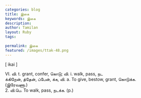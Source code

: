 ```yaml
---
categories: blog
title: இகை
keywords: இகை
description: 
author: Tamilan
layout: Ruby
tags: 
 
permalink: இகை
featured: /images/ttak-48.png
---
```

  
[ ikai ]  
  
VI. வி. t. grant, confer, கொடு; வி. i. walk, pass, நட  
க்கிறேன், த்தேன், ப்பேன், க்க, வி. a. To give, bestow, grant, கொடுக்க. (இரேவணா.)  
2. வி.பெ. To walk, pass, நடக்க. (p.)